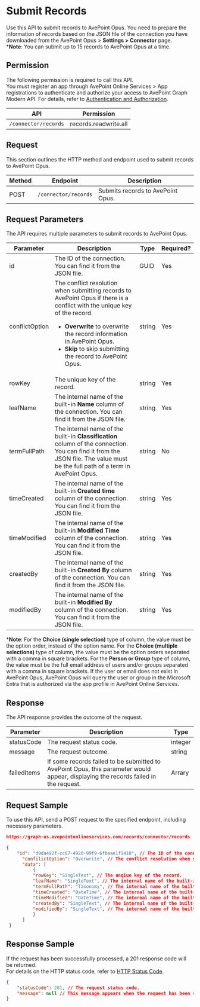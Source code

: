 # Submit Records  

Use this API to submit records to AvePoint Opus. You need to prepare the information of records based on the JSON file of the connection you have downloaded from the AvePoint Opus > **Settings > Connector** page.  
***Note**: You can submit up to 15 records to AvePoint Opus at a time.  

## Permission

The following permission is required to call this API.  
You must register an app through AvePoint Online Services > App registrations to authenticate and authorize your access to AvePoint Graph Modern API. For details, refer to [Authentication and Authorization](https://learn.avepoint.com/docs/Use-AvePoint-Graph-Modern-API.html#authentication-and-authorization).

| API    | Permission  |
|-------------------|---------------------|
| `/connector/records` |  records.readwrite.all |

## Request

This section outlines the HTTP method and endpoint used to submit records to AvePoint Opus.  

| Method | Endpoint | Description |
| --- | --- | --- |
| POST | `/connector/records` | Submits records to AvePoint Opus. |

## Request Parameters

The API requires multiple parameters to submit records to AvePoint Opus.  

|Parameter|Description | Type|Required?|
|---|---|---|---|
|id|The ID of the connection. You can find it from the JSON file. |GUID|Yes|
|conflictOption|The conflict resolution when submitting records to AvePoint Opus if there is a conflict with the unique key of the record.<ul><li> **Overwrite** to overwrite the record information in AvePoint Opus.</li><li> **Skip** to skip submitting the record to AvePoint Opus. </li></ul>|string|Yes|
|rowKey|The unique key of the record.|string|Yes|
|leafName|The internal name of the built-in **Name** column of the connection. You can find it from the JSON file.|string|Yes|
|termFullPath|The internal name of the built-in **Classification**  column of the connection. You can find it from the JSON file. The value must be the full path of a term in AvePoint Opus.|string|No|
|timeCreated| The internal name of the built-in **Created time** column of the connection. You can find it from the JSON file.|string |Yes|  
|timeModified|The internal name of the built-in **Modified Time** column of the connection. You can find it from the JSON file.|string|Yes|
|createdBy|The internal name of the built-in **Created By** column of the connection. You can find it from the JSON file.|string|Yes|
|modifiedBy|The internal name of the built-in **Modified By** column of the connection. You can find it from the JSON file.|string|Yes|  

***Note**: For the **Choice (single selection)** type of column, the value must be the option order, instead of the option name. For the **Choice (multiple selections)** type of column, the value must be the option orders separated with a comma in square brackets. For the **Person or Group** type of column, the value must be the full email address of users and/or groups separated with a comma in square brackets. If the user or email does not exist in AvePoint Opus, AvePoint Opus will query the user or group in the Microsoft Entra that is authorized via the app profile in AvePoint Online Services.

## Response

The API response provides the outcome of the request. 

| Parameter |Description |Type | 
|-----|----------|--------| 
| statusCode | The request status code. | integer  | 
| message   | The request outcome.  | string  | 
| failedItems | If some records failed to be submitted to AvePoint Opus, this parameter would appear, displaying the records failed in the request. | Arrary|

## Request Sample

To use this API, send a POST request to the specified endpoint, including necessary parameters. 

```json
https://graph-us.avepointonlineservices.com/records/connector/records
```
```json
{  
    "id": "d9da492f-cc67-4920-99f9-6fbaae1f1410", // The ID of the connection.
      "confilictOption": "Overwrite", // The conflict resolution when submitting records to AvePoint Opus if there is a conflict with the unique key of the record. Overwrite is to overwrite the record information in AvePoint Opus.
      "data": [
          {
          "rowKey": "SingleText", // The unqiue key of the record.
          "leafName": "SingleText", // The internal name of the built-in Name column of the connection.
          "termFullPath": "Taxonomy", // The internal name of the built-in Classification column of the connection. The value must be the full path of a term in AvePoint Opus.
          "timeCreated": "DateTime", // The internal name of the built-in Created time column of the connection. 
          "timeModified": "DateTime", // The internal name of the built-in Modified time column of the connection.
          "createdBy": "SingleText", // The internal name of the built-in Created by column of the connection.
          "modifiedBy": "SingleText", // The internal name of the built-in Modified by column of the connection.
          }
      ]
 }
```

## Response Sample

If the request has been successfully processed, a 201 response code will be returned.  
For details on the HTTP status code, refer to [HTTP Status Code](/docs/Use%20AvePoint%20Graph%20Modern%20API.md/#http-status-code).  

```json
{
    "statusCode": 201, // The request status code.
    "message": null // This message appears when the request has been successfully processed.
}
```